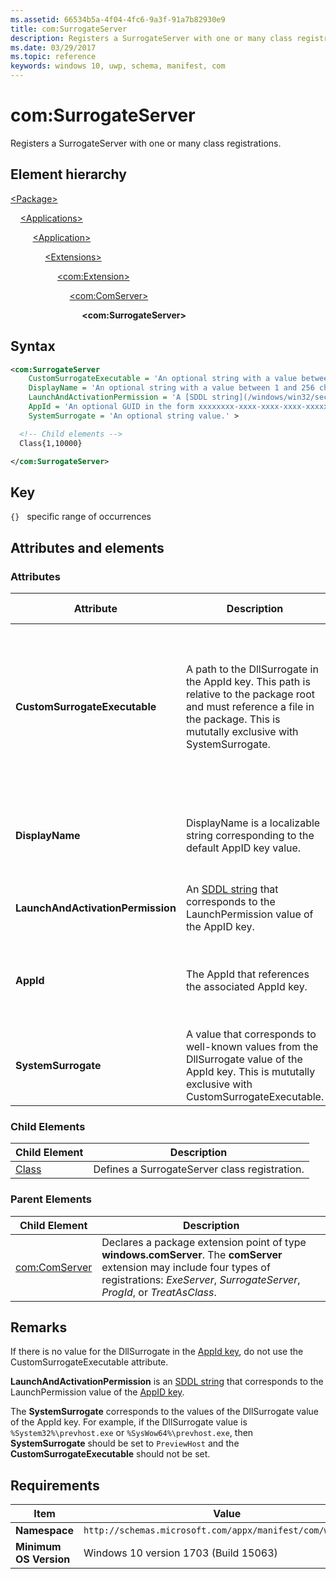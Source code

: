 ```yaml
---
ms.assetid: 66534b5a-4f04-4fc6-9a3f-91a7b82930e9
title: com:SurrogateServer
description: Registers a SurrogateServer with one or many class registrations.
ms.date: 03/29/2017
ms.topic: reference
keywords: windows 10, uwp, schema, manifest, com
---
```


# com:SurrogateServer

Registers a SurrogateServer with one or many class registrations.

## Element hierarchy

[\<Package\>](element-package.md)

&nbsp;&nbsp;&nbsp;&nbsp;[\<Applications\>](element-applications.md)

&nbsp;&nbsp;&nbsp;&nbsp; &nbsp;&nbsp;&nbsp;&nbsp;[\<Application\>](element-application.md)

&nbsp;&nbsp;&nbsp;&nbsp; &nbsp;&nbsp;&nbsp;&nbsp; &nbsp;&nbsp;&nbsp;&nbsp;[\<Extensions\>](element-1-extensions.md)

&nbsp;&nbsp;&nbsp;&nbsp; &nbsp;&nbsp;&nbsp;&nbsp; &nbsp;&nbsp;&nbsp;&nbsp; &nbsp;&nbsp;&nbsp;&nbsp;[\<com:Extension\>](element-com-extension.md)

&nbsp;&nbsp;&nbsp;&nbsp; &nbsp;&nbsp;&nbsp;&nbsp; &nbsp;&nbsp;&nbsp;&nbsp; &nbsp;&nbsp;&nbsp;&nbsp; &nbsp;&nbsp;&nbsp;&nbsp;[\<com:ComServer\>](element-com-comserver.md)

&nbsp;&nbsp;&nbsp;&nbsp; &nbsp;&nbsp;&nbsp;&nbsp; &nbsp;&nbsp;&nbsp;&nbsp; &nbsp;&nbsp;&nbsp;&nbsp; &nbsp;&nbsp;&nbsp;&nbsp; &nbsp;&nbsp;&nbsp;&nbsp;**\<com:SurrogateServer\>**

## Syntax

```xml
<com:SurrogateServer  
    CustomSurrogateExecutable = 'An optional string with a value between 1 and 256 characters in length that must end with ".exe" and cannot contain these characters: <, >, :, ", |, ?, or *.'
    DisplayName = 'An optional string with a value between 1 and 256 characters in length. This string is localizable.'
    LaunchAndActivationPermission = 'A [SDDL string](/windows/win32/secauthz/security-descriptor-string-format) value.'
    AppId = 'An optional GUID in the form xxxxxxxx-xxxx-xxxx-xxxx-xxxxxxxxxxxx.' 
    SystemSurrogate = 'An optional string value.' >

  <!-- Child elements -->
  Class{1,10000}

</com:SurrogateServer>
```

## Key

`{}`   specific range of occurrences

## Attributes and elements

### Attributes

| Attribute | Description | Data type | Required |Default value |
|-|-|-|-|-|
| **CustomSurrogateExecutable** | A path to the DllSurrogate in the AppId key. This path is relative to the package root and must reference a file in the package. This is mututally exclusive with SystemSurrogate. | An optional string with a value between 1 and 256 characters in length that must end with `.exe` and cannot contain these characters: `<`, `>`, `:`, `"`, `|`, `?`, or `*` | No |  |
| **DisplayName** | DisplayName is a localizable string corresponding to the default AppID key value. | An optional string with a value between 1 and 256 characters in length. | No |  |
| **LaunchAndActivationPermission** | An [SDDL string](/windows/win32/secauthz/security-descriptor-string-format) that corresponds to the LaunchPermission value of the AppID key. | A [SDDL string](/windows/win32/secauthz/security-descriptor-string-format) value. | No |  |
| **AppId** | The AppId that references the associated AppId key. | An optional GUID in the form xxxxxxxx-xxxx-xxxx-xxxx-xxxxxxxxxxxx. | No |  |
| **SystemSurrogate** | A value that corresponds to well-known values from the DllSurrogate value of the AppId key. This is mututally exclusive with CustomSurrogateExecutable. | An optional string value. | No |  |

### Child Elements

| Child Element | Description |
|-|-|
| [Class](element-com-surrogateserver-class.md) | Defines a SurrogateServer class registration. |

### Parent Elements

| Child Element | Description |
|-|-|
| [com:ComServer](element-com-comserver.md) | Declares a package extension point of type **windows.comServer**. The **comServer** extension may include four types of registrations: *ExeServer*, *SurrogateServer*, *ProgId*, or *TreatAsClass*. |

## Remarks

If there is no value for the DllSurrogate in the [AppId key](/windows/win32/com/appid-key), do not use the CustomSurrogateExecutable attribute.

**LaunchAndActivationPermission** is an [SDDL string](/windows/win32/secauthz/security-descriptor-string-format) that corresponds to the LaunchPermission value of the [AppID key](/windows/win32/com/appid-key).

The **SystemSurrogate** corresponds to the values of the DllSurrogate value of the AppId key. For example, if the DllSurrogate value is `%System32%\prevhost.exe` or `%SysWow64%\prevhost.exe`, then **SystemSurrogate** should be set to `PreviewHost` and the **CustomSurrogateExecutable** should not be set.

## Requirements

| Item | Value |
|--|--|
| **Namespace** | `http://schemas.microsoft.com/appx/manifest/com/windows10` |
| **Minimum OS Version** | Windows 10 version 1703 (Build 15063) |
